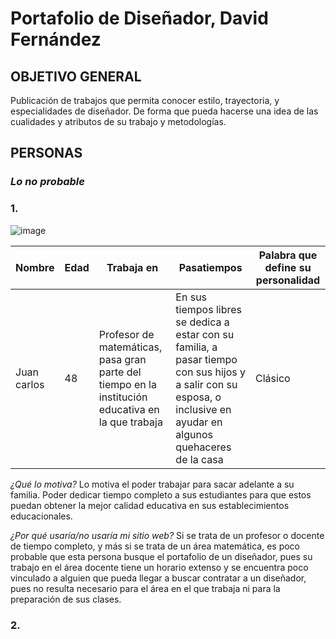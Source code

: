 # Portafolio de Diseñador, David Fernández
## OBJETIVO GENERAL

Publicación de trabajos que permita conocer estilo, trayectoria, y especialidades de diseñador. De forma que pueda hacerse una idea de las cualidades y atributos de su trabajo y metodologías.

## PERSONAS 

### *Lo no probable*

### 1.
![image](https://github.com/Daviidfdezz/PortafolioDavid/assets/141695510/2990eeed-8402-4d1b-b820-98887c3b4943)

| Nombre | Edad | Trabaja en | Pasatiempos | Palabra que define su personalidad | 
| ---------------- | ---------------- | ---------------- | ---------------- | ---------------- |
| Juan carlos   | 48   | Profesor de matemáticas, pasa gran parte del tiempo en la institución educativa en la que trabaja     | En sus tiempos libres se dedica a estar con su familia, a pasar tiempo con sus hijos y a salir con su esposa, o inclusive en ayudar en algunos quehaceres de la casa  |  Clásico 

*¿Qué lo motiva?*
Lo motiva el poder trabajar para sacar adelante a su familia. Poder dedicar tiempo completo a sus estudiantes para que estos puedan obtener la mejor calidad educativa en sus establecimientos educacionales.

*¿Por qué usaría/no usaría mi sitio web?*
Si se trata de un profesor o docente de tiempo completo, y más si se trata de un área matemática, es poco probable que esta persona busque el portafolio de un diseñador, pues su trabajo en el área docente tiene un horario extenso y se encuentra poco vinculado a alguien que pueda llegar a buscar contratar a un diseñador, pues no resulta necesario para el área en el que trabaja ni para la preparación de sus clases.

### 2. 

 





